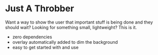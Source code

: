 # Just A Throbber

Want a way to show the user that important stuff is being done and they should wait? Looking for something small, lightweight? This is it.

* zero dependencies
* overlay automatically added to dim the background
* easy to get started with and use
